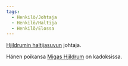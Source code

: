```yaml
---
tags:
  - Henkilö/Johtaja
  - Henkilö/Haltija
  - Henkilö/Elossa
---
```

[Hjildrumin haltijasuvun](Hjildrumin%20haltijasuku.md) johtaja.

Hänen poikansa [Migas Hjildrum](Migas%20Hjildrum.md) on kadoksissa.